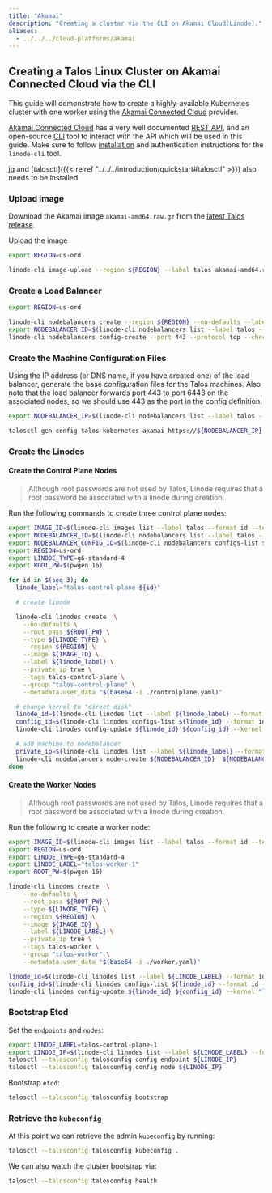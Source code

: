 ```yaml
---
title: "Akamai"
description: "Creating a cluster via the CLI on Akamai Cloud(Linode)."
aliases:
  - ../../../cloud-platforms/akamai
---
```


## Creating a Talos Linux Cluster on Akamai Connected Cloud via the CLI

This guide will demonstrate how to create a highly-available Kubernetes cluster with one worker using the [Akamai Connected Cloud](https://www.linode.com/) provider.

[Akamai Connected Cloud](https://www.linode.com/) has a very well documented [REST API](https://www.linode.com/docs/api/), and an open-source [CLI](https://www.linode.com/docs/products/tools/cli/get-started/) tool to interact with the API which will be used in this guide.
Make sure to follow [installation](https://www.linode.com/docs/products/tools/cli/get-started/#installing-the-linode-cli) and authentication instructions for the `linode-cli` tool.

[jq](https://stedolan.github.io/jq/) and [talosctl]({{< relref "../../../introduction/quickstart#talosctl" >}}) also needs to be installed

### Upload image

Download the Akamai image `akamai-amd64.raw.gz` from the [latest Talos release](https://github.com/siderolabs/talos/releases/latest/).

Upload the image

```bash
export REGION=us-ord

linode-cli image-upload --region ${REGION} --label talos akamai-amd64.raw.gz
```

### Create a Load Balancer

```bash
export REGION=us-ord

linode-cli nodebalancers create --region ${REGION} --no-defaults --label talos
export NODEBALANCER_ID=$(linode-cli nodebalancers list --label talos --format id --text --no-headers)
linode-cli nodebalancers config-create --port 443 --protocol tcp --check connection ${NODEBALANCER_ID}
```

### Create the Machine Configuration Files

Using the IP address (or DNS name, if you have created one) of the load balancer, generate the base configuration files for the Talos machines.
Also note that the load balancer forwards port 443 to port 6443 on the associated nodes, so we should use 443 as the port in the config definition:

```bash
export NODEBALANCER_IP=$(linode-cli nodebalancers list --label talos --format ipv4 --text --no-headers)

talosctl gen config talos-kubernetes-akamai https://${NODEBALANCER_IP} --with-examples=false
```

### Create the Linodes

#### Create the Control Plane Nodes

> Although root passwords are not used by Talos, Linode requires that a root password be associated with a linode during creation.

Run the following commands to create three control plane nodes:

```bash
export IMAGE_ID=$(linode-cli images list --label talos --format id --text --no-headers)
export NODEBALANCER_ID=$(linode-cli nodebalancers list --label talos --format id --text --no-headers)
export NODEBALANCER_CONFIG_ID=$(linode-cli nodebalancers configs-list ${NODEBALANCER_ID} --format id --text --no-headers)
export REGION=us-ord
export LINODE_TYPE=g6-standard-4
export ROOT_PW=$(pwgen 16)

for id in $(seq 3); do
  linode_label="talos-control-plane-${id}"

  # create linode

  linode-cli linodes create  \
    --no-defaults \
    --root_pass ${ROOT_PW} \
    --type ${LINODE_TYPE} \
    --region ${REGION} \
    --image ${IMAGE_ID} \
    --label ${linode_label} \
    --private_ip true \
    --tags talos-control-plane \
    --group "talos-control-plane" \
    --metadata.user_data "$(base64 -i ./controlplane.yaml)"

  # change kernel to "direct disk"
  linode_id=$(linode-cli linodes list --label ${linode_label} --format id --text --no-headers)
  confiig_id=$(linode-cli linodes configs-list ${linode_id} --format id --text --no-headers)
  linode-cli linodes config-update ${linode_id} ${confiig_id} --kernel "linode/direct-disk"

  # add machine to nodebalancer
  private_ip=$(linode-cli linodes list --label ${linode_label} --format ipv4 --json | jq -r ".[0].ipv4[1]")
  linode-cli nodebalancers node-create ${NODEBALANCER_ID}  ${NODEBALANCER_CONFIG_ID}  --label ${linode_label} --address ${private_ip}:6443
done
```

#### Create the Worker Nodes

> Although root passwords are not used by Talos, Linode requires that a root password be associated with a linode during creation.

Run the following to create a worker node:

```bash
export IMAGE_ID=$(linode-cli images list --label talos --format id --text --no-headers)
export REGION=us-ord
export LINODE_TYPE=g6-standard-4
export LINODE_LABEL="talos-worker-1"
export ROOT_PW=$(pwgen 16)

linode-cli linodes create  \
    --no-defaults \
    --root_pass ${ROOT_PW} \
    --type ${LINODE_TYPE} \
    --region ${REGION} \
    --image ${IMAGE_ID} \
    --label ${LINODE_LABEL} \
    --private_ip true \
    --tags talos-worker \
    --group "talos-worker" \
    --metadata.user_data "$(base64 -i ./worker.yaml)"

linode_id=$(linode-cli linodes list --label ${LINODE_LABEL} --format id --text --no-headers)
confiig_id=$(linode-cli linodes configs-list ${linode_id} --format id --text --no-headers)
linode-cli linodes config-update ${linode_id} ${confiig_id} --kernel "linode/direct-disk"
```

### Bootstrap Etcd

Set the `endpoints` and `nodes`:

```bash
export LINODE_LABEL=talos-control-plane-1
export LINODE_IP=$(linode-cli linodes list --label ${LINODE_LABEL} --format ipv4 --json | jq -r ".[0].ipv4[0]")
talosctl --talosconfig talosconfig config endpoint ${LINODE_IP}
talosctl --talosconfig talosconfig config node ${LINODE_IP}
```

Bootstrap `etcd`:

```bash
talosctl --talosconfig talosconfig bootstrap
```

### Retrieve the `kubeconfig`

At this point we can retrieve the admin `kubeconfig` by running:

```bash
talosctl --talosconfig talosconfig kubeconfig .
```

We can also watch the cluster bootstrap via:

```bash
talosctl --talosconfig talosconfig health
```
